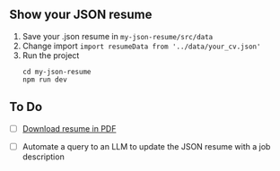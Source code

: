 ## Show your JSON resume
1. Save your .json resume in `my-json-resume/src/data`
2. Change import `import resumeData from '../data/your_cv.json'`
3. Run the project
   ```
   cd my-json-resume
   npm run dev
   ```

## To Do
- [ ] [Download resume in PDF](https://www.npmjs.com/package/@react-pdf/renderer)
- [ ] Automate a query to an LLM to update the JSON resume with a job description

